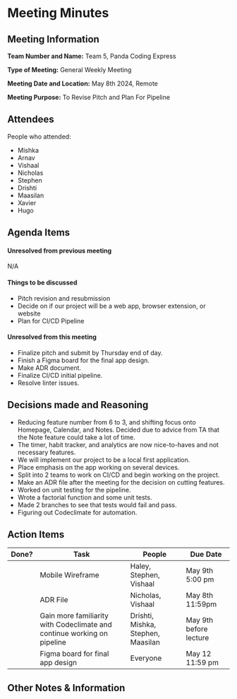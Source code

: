 
# Meeting Minutes

## Meeting Information
**Team Number and Name:** Team 5, Panda Coding Express

**Type of Meeting:** General Weekly Meeting

**Meeting Date and Location:** May 8th 2024, Remote

**Meeting Purpose:** To Revise Pitch and Plan For Pipeline


## Attendees
People who attended:
- Mishka
- Arnav
- Vishaal
- Nicholas
- Stephen
- Drishti
- Maasilan
- Xavier
- Hugo

## Agenda Items

#### Unresolved from previous meeting

N/A

#### Things to be discussed

- Pitch revision and resubmission
- Decide on if our project will be a web app, browser extension, or website
- Plan for CI/CD Pipeline

#### Unresolved from this meeting

- Finalize pitch and submit by Thursday end of day.
- Finish a Figma board for the final app design.
- Make ADR document.
- Finalize CI/CD initial pipeline.
- Resolve linter issues.

## Decisions made and Reasoning

- Reducing feature number from 6 to 3, and shifting focus onto Homepage, Calendar, and Notes. Decided due to advice from TA that the Note feature could take a lot of time.
- The timer, habit tracker, and analytics are now nice-to-haves and not necessary features.
- We will implement our project to be a local first application.
- Place emphasis on the app working on several devices.
- Split into 2 teams to work on CI/CD and begin working on the project.
- Make an ADR file after the meeting for the decision on cutting features.
- Worked on unit testing for the pipeline.
- Wrote a factorial function and some unit tests.
- Made 2 branches to see that tests would fail and pass.
- Figuring out Codeclimate for automation.


## Action Items
| Done? | Task | People | Due Date |
| ---- | ---- | ---- | ---- |
| | Mobile Wireframe | Haley, Stephen, Vishaal | May 9th 5:00 pm|
| | ADR File | Nicholas, Vishaal | May 8th 11:59pm|
| | Gain more familiarity with Codeclimate and continue working on pipeline | Drishti, Mishka, Stephen, Maasilan | May 9th before lecture|
| | Figma board for final app design | Everyone | May 12 11:59 pm|

## Other Notes & Information
